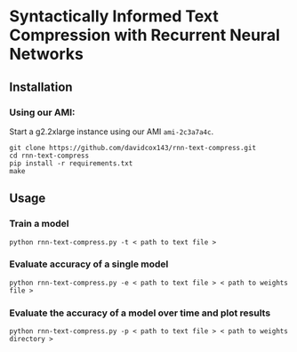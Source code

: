 # Syntactically Informed Text Compression with Recurrent Neural Networks

## Installation

### Using our AMI:

Start a g2.2xlarge instance using our AMI ```ami-2c3a7a4c```.

```
git clone https://github.com/davidcox143/rnn-text-compress.git
cd rnn-text-compress
pip install -r requirements.txt
make
```

## Usage

### Train a model
```
python rnn-text-compress.py -t < path to text file >
```

### Evaluate accuracy of a single model
```
python rnn-text-compress.py -e < path to text file > < path to weights file >
```

### Evaluate the accuracy of a model over time and plot results
```
python rnn-text-compress.py -p < path to text file > < path to weights directory >
```
